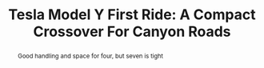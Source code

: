 ---
category: news
title: Tesla Model Y First Ride&#58; A Compact Crossover For Canyon Roads
abstract: Good handling and space for four, but seven is tight
publishedDateTime: 2019-03-15T05:52:48Z
sourceUrl: https://www.motortrend.com/news/tesla-model-y-first-ride/
type: article

provider:
  name: Motor Trend
  id: V_AA8DRt_global
tags:
  - Autos

images: 
  - url: assets/images/2019/3/Tesla-Model-Y-First-Ride:-A-Compact-Crossover-For-Canyon-Roads-1.jpg
    width: 1360
    height: 765
    quality: 89
    title: Tesla Model Y red rear three quarter motion
    attribution: 
    focalRegion:
      x1: 621
      x2: 621
      y1: 369
      y2: 369

---